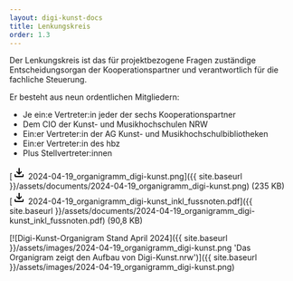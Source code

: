```yaml
---
layout: digi-kunst-docs
title: Lenkungskreis
order: 1.3
---
```


Der Lenkungskreis ist das für projektbezogene Fragen zuständige Entscheidungsorgan der Kooperationspartner und verantwortlich für die fachliche Steuerung. 

Er besteht aus neun ordentlichen Mitgliedern:

* Je ein:e Vertreter:in jeder der sechs Kooperationspartner
* Dem CIO der Kunst- und Musikhochschulen NRW
* Ein:er Vertreter:in der AG Kunst- und Musikhochschulbibliotheken
* Ein:er Vertreter:in des hbz
* Plus Stellvertreter:innen

[<svg class="download-icon" xmlns="http://www.w3.org/2000/svg" height="24" viewBox="0 -960 960 960" width="24"><path d="M480-320 280-520l56-58 104 104v-326h80v326l104-104 56 58-200 200ZM240-160q-33 0-56.5-23.5T160-240v-120h80v120h480v-120h80v120q0 33-23.5 56.5T720-160H240Z"/></svg> 2024-04-19_organigramm_digi-kunst.png]({{ site.baseurl }}/assets/documents/2024-04-19_organigramm_digi-kunst.png) (235 KB)  
[<svg class="download-icon" xmlns="http://www.w3.org/2000/svg" height="24" viewBox="0 -960 960 960" width="24"><path d="M480-320 280-520l56-58 104 104v-326h80v326l104-104 56 58-200 200ZM240-160q-33 0-56.5-23.5T160-240v-120h80v120h480v-120h80v120q0 33-23.5 56.5T720-160H240Z"/></svg> 2024-04-19_organigramm_digi-kunst_inkl_fussnoten.pdf]({{ site.baseurl }}/assets/documents/2024-04-19_organigramm_digi-kunst_inkl_fussnoten.pdf) (90,8 KB)

[![Digi-Kunst-Organigram Stand April 2024]({{ site.baseurl }}/assets/images/2024-04-19_organigramm_digi-kunst.png 'Das Organigram zeigt den Aufbau von Digi-Kunst.nrw')]({{ site.baseurl }}/assets/images/2024-04-19_organigramm_digi-kunst.png)